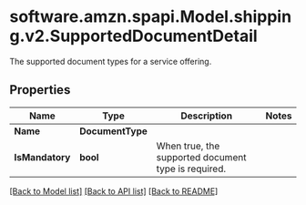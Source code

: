 # software.amzn.spapi.Model.shipping.v2.SupportedDocumentDetail
The supported document types for a service offering.

## Properties

Name | Type | Description | Notes
------------ | ------------- | ------------- | -------------
**Name** | **DocumentType** |  | 
**IsMandatory** | **bool** | When true, the supported document type is required. | 

[[Back to Model list]](../README.md#documentation-for-models) [[Back to API list]](../README.md#documentation-for-api-endpoints) [[Back to README]](../README.md)

